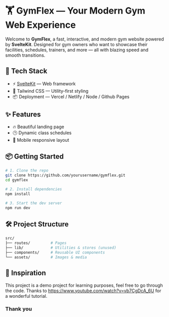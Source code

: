 # 🏋️ GymFlex — Your Modern Gym Web Experience

Welcome to **GymFlex**, a fast, interactive, and modern gym website powered by **SvelteKit**. Designed for gym owners who want to showcase their facilities, schedules, trainers, and more — all with blazing speed and smooth transitions.

## 🚀 Tech Stack

- ⚡ [SvelteKit](https://kit.svelte.dev/) — Web framework
- 🎨 Tailwind CSS — Utility-first styling
- 📦 Deployment — Vercel / Netlify / Node / Github Pages

## ✨ Features

- 🔥 Beautiful landing page
- 🕒 Dynamic class schedules
- 📱 Mobile responsive layout

## 📦 Getting Started

```bash
# 1. Clone the repo
git clone https://github.com/yourusername/gymflex.git
cd gymflex

# 2. Install dependencies
npm install

# 3. Start the dev server
npm run dev
```

## 🛠 Project Structure

```bash
src/
├── routes/         # Pages
├── lib/            # Utilities & stores (unused)
├── components/     # Reusable UI components
└── assets/         # Images & media
```

## 🧠 Inspiration

This project is a demo project for learning purposes, feel free to go through the code. Thanks to https://www.youtube.com/watch?v=vb7CgDcA_6U for a wonderful tutorial.

### Thank you
